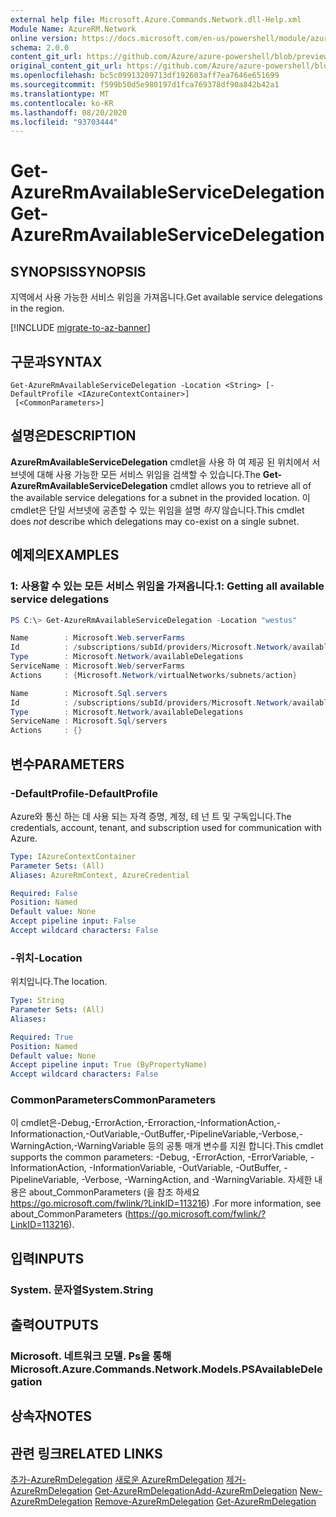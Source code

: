 ```yaml
---
external help file: Microsoft.Azure.Commands.Network.dll-Help.xml
Module Name: AzureRM.Network
online version: https://docs.microsoft.com/en-us/powershell/module/azurerm.network/get-azurermavailableservicedelegation
schema: 2.0.0
content_git_url: https://github.com/Azure/azure-powershell/blob/preview/src/ResourceManager/Network/Commands.Network/help/Get-AzureRmAvailableServiceDelegation.md
original_content_git_url: https://github.com/Azure/azure-powershell/blob/preview/src/ResourceManager/Network/Commands.Network/help/Get-AzureRmAvailableServiceDelegation.md
ms.openlocfilehash: bc5c09913209713df192603aff7ea7646e651699
ms.sourcegitcommit: f599b50d5e980197d1fca769378df90a842b42a1
ms.translationtype: MT
ms.contentlocale: ko-KR
ms.lasthandoff: 08/20/2020
ms.locfileid: "93703444"
---
```

# <span data-ttu-id="5f131-101">Get-AzureRmAvailableServiceDelegation</span><span class="sxs-lookup"><span data-stu-id="5f131-101">Get-AzureRmAvailableServiceDelegation</span></span>

## <span data-ttu-id="5f131-102">SYNOPSIS</span><span class="sxs-lookup"><span data-stu-id="5f131-102">SYNOPSIS</span></span>
<span data-ttu-id="5f131-103">지역에서 사용 가능한 서비스 위임을 가져옵니다.</span><span class="sxs-lookup"><span data-stu-id="5f131-103">Get available service delegations in the region.</span></span>

[!INCLUDE [migrate-to-az-banner](../../includes/migrate-to-az-banner.md)]

## <span data-ttu-id="5f131-104">구문과</span><span class="sxs-lookup"><span data-stu-id="5f131-104">SYNTAX</span></span>

```
Get-AzureRmAvailableServiceDelegation -Location <String> [-DefaultProfile <IAzureContextContainer>]
 [<CommonParameters>]
```

## <span data-ttu-id="5f131-105">설명은</span><span class="sxs-lookup"><span data-stu-id="5f131-105">DESCRIPTION</span></span>
<span data-ttu-id="5f131-106">**AzureRmAvailableServiceDelegation** cmdlet을 사용 하 여 제공 된 위치에서 서브넷에 대해 사용 가능한 모든 서비스 위임을 검색할 수 있습니다.</span><span class="sxs-lookup"><span data-stu-id="5f131-106">The **Get-AzureRmAvailableServiceDelegation** cmdlet allows you to retrieve all of the available service delegations for a subnet in the provided location.</span></span> <span data-ttu-id="5f131-107">이 cmdlet은 단일 서브넷에 공존할 수 있는 위임을 설명 *하지* 않습니다.</span><span class="sxs-lookup"><span data-stu-id="5f131-107">This cmdlet does *not* describe which delegations may co-exist on a single subnet.</span></span>

## <span data-ttu-id="5f131-108">예제의</span><span class="sxs-lookup"><span data-stu-id="5f131-108">EXAMPLES</span></span>

### <span data-ttu-id="5f131-109">1: 사용할 수 있는 모든 서비스 위임을 가져옵니다.</span><span class="sxs-lookup"><span data-stu-id="5f131-109">1: Getting all available service delegations</span></span>
```powershell
PS C:\> Get-AzureRmAvailableServiceDelegation -Location "westus"

Name        : Microsoft.Web.serverFarms
Id          : /subscriptions/subId/providers/Microsoft.Network/availableDelegations/Microsoft.Web.serverFarms
Type        : Microsoft.Network/availableDelegations
ServiceName : Microsoft.Web/serverFarms
Actions     : {Microsoft.Network/virtualNetworks/subnets/action}

Name        : Microsoft.Sql.servers
Id          : /subscriptions/subId/providers/Microsoft.Network/availableDelegations/Microsoft.Sql.servers
Type        : Microsoft.Network/availableDelegations
ServiceName : Microsoft.Sql/servers
Actions     : {}
```

## <span data-ttu-id="5f131-110">변수</span><span class="sxs-lookup"><span data-stu-id="5f131-110">PARAMETERS</span></span>

### <span data-ttu-id="5f131-111">-DefaultProfile</span><span class="sxs-lookup"><span data-stu-id="5f131-111">-DefaultProfile</span></span>
<span data-ttu-id="5f131-112">Azure와 통신 하는 데 사용 되는 자격 증명, 계정, 테 넌 트 및 구독입니다.</span><span class="sxs-lookup"><span data-stu-id="5f131-112">The credentials, account, tenant, and subscription used for communication with Azure.</span></span>

```yaml
Type: IAzureContextContainer
Parameter Sets: (All)
Aliases: AzureRmContext, AzureCredential

Required: False
Position: Named
Default value: None
Accept pipeline input: False
Accept wildcard characters: False
```

### <span data-ttu-id="5f131-113">-위치</span><span class="sxs-lookup"><span data-stu-id="5f131-113">-Location</span></span>
<span data-ttu-id="5f131-114">위치입니다.</span><span class="sxs-lookup"><span data-stu-id="5f131-114">The location.</span></span>

```yaml
Type: String
Parameter Sets: (All)
Aliases:

Required: True
Position: Named
Default value: None
Accept pipeline input: True (ByPropertyName)
Accept wildcard characters: False
```

### <span data-ttu-id="5f131-115">CommonParameters</span><span class="sxs-lookup"><span data-stu-id="5f131-115">CommonParameters</span></span>
<span data-ttu-id="5f131-116">이 cmdlet은-Debug,-ErrorAction,-Erroraction,-InformationAction,-Informationaction,-OutVariable,-OutBuffer,-PipelineVariable,-Verbose,-WarningAction,-WarningVariable 등의 공통 매개 변수를 지원 합니다.</span><span class="sxs-lookup"><span data-stu-id="5f131-116">This cmdlet supports the common parameters: -Debug, -ErrorAction, -ErrorVariable, -InformationAction, -InformationVariable, -OutVariable, -OutBuffer, -PipelineVariable, -Verbose, -WarningAction, and -WarningVariable.</span></span>
<span data-ttu-id="5f131-117">자세한 내용은 about_CommonParameters (을 참조 하세요 https://go.microsoft.com/fwlink/?LinkID=113216) .</span><span class="sxs-lookup"><span data-stu-id="5f131-117">For more information, see about_CommonParameters (https://go.microsoft.com/fwlink/?LinkID=113216).</span></span>

## <span data-ttu-id="5f131-118">입력</span><span class="sxs-lookup"><span data-stu-id="5f131-118">INPUTS</span></span>

### <span data-ttu-id="5f131-119">System. 문자열</span><span class="sxs-lookup"><span data-stu-id="5f131-119">System.String</span></span>

## <span data-ttu-id="5f131-120">출력</span><span class="sxs-lookup"><span data-stu-id="5f131-120">OUTPUTS</span></span>

### <span data-ttu-id="5f131-121">Microsoft. 네트워크 모델. Ps을 통해</span><span class="sxs-lookup"><span data-stu-id="5f131-121">Microsoft.Azure.Commands.Network.Models.PSAvailableDelegation</span></span>

## <span data-ttu-id="5f131-122">상속자</span><span class="sxs-lookup"><span data-stu-id="5f131-122">NOTES</span></span>

## <span data-ttu-id="5f131-123">관련 링크</span><span class="sxs-lookup"><span data-stu-id="5f131-123">RELATED LINKS</span></span>
<span data-ttu-id="5f131-124">[추가-AzureRmDelegation](./Add-AzureRmDelegation.md) 
 [새로운 AzureRmDelegation](./New-AzureRmDelegation.md) 
 [제거-AzureRmDelegation](./Remove-AzureRmDelegation.md) 
 [Get-AzureRmDelegation](./Get-AzureRmDelegation.md)</span><span class="sxs-lookup"><span data-stu-id="5f131-124">[Add-AzureRmDelegation](./Add-AzureRmDelegation.md)
[New-AzureRmDelegation](./New-AzureRmDelegation.md)
[Remove-AzureRmDelegation](./Remove-AzureRmDelegation.md)
[Get-AzureRmDelegation](./Get-AzureRmDelegation.md)</span></span>
